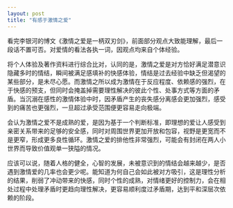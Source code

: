 ```yaml
---
layout: post
title: "有感于激情之爱"
---
```

看完李银河的博文《激情之爱是一柄双刃剑》，前面部分观点大致能理解，最后一段话不置可否。对爱情的看法各执一词，因观点均来自个体经验。  



将个人体验及著作资料进行综合比对，认同的是，激情之爱是对方恰好满足潜意识隐藏多时的情结，瞬间被满足感填补的快感体验，情结是过去经验中缺乏但渴望的某些部分，是未尽心愿。而激情之所以成为激情在于反应程度、依赖感的强烈，在于快感的预支，但同时会掩盖掉需要理性解决的彼此个性、处事方式等方面的矛盾。当沉溺在感性的激情体验中时，因矛盾产生的丧失感分离感会更加强烈，感受到的痛苦也更强烈，一旦超过承受范围便更容易走向极端。  



会认为激情之爱不是成熟的爱，是因为基于一个判断标准，即理想的爱让人感受到亲密关系带来的足够的安全感，同时对周围世界更加开放和包容，视野是更宽而不是更窄，形成更多良性循环。激情之爱的排他性非常强烈，可能会有封闭在两人小世界而导致价值观单一狭隘的情况。  



应该可以说，随着人格的健全，心智的发展，未被意识到的情结会越来越少，是否遇到激情爱的几率也会更少呢。能知道为何自己会如此被对方吸引，这是理性分析的结果，削弱了冲动带来的快感，同时个性的成熟，对情绪更好的控制力，会在相处过程中处理矛盾时更趋向理性解决，更容易顺利度过矛盾期，达到平和深层次依赖的阶段。  
							  
		
